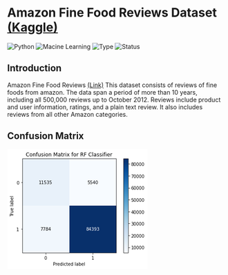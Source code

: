 # Amazon Fine Food Reviews Dataset [(Kaggle)](https://www.kaggle.com/snap/amazon-fine-food-reviews)

![Python](https://img.shields.io/badge/python-3.8.x-success) ![Macine Learning](https://img.shields.io/badge/Machine-Learning-red) ![Type](https://img.shields.io/badge/Type-Supervised-yellow) ![Status](https://img.shields.io/badge/Status-Completed-success)

## Introduction
Amazon Fine Food Reviews [(Link)](https://www.kaggle.com/snap/amazon-fine-food-reviews)
This dataset consists of reviews of fine foods from amazon. The data span a period of more than 10 years, including all 500,000 reviews up to October 2012. Reviews include product and user information, ratings, and a plain text review. It also includes reviews from all other Amazon categories.

## Confusion Matrix
![Confusion Matrix](https://github.com/sanketughadmathe/Amazon-fine-foods-review-NLP/blob/main/Images/Confusion_Matrix.png)